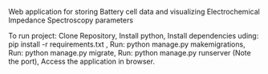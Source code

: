 Web application for storing Battery cell data and visualizing Electrochemical Impedance Spectroscopy parameters

To run project:
Clone Repository,
Install python,
Install dependencies uding: pip install -r requirements.txt ,
Run: python manage.py makemigrations,
Run: python manage.py migrate,
Run: python manage.py runserver (Note the port),
Access the application in browser.
